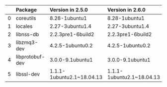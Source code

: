 <!-- markdown-link-check-disable -->

|    | Package         | Version in 2.5.0          | Version in 2.6.0          | Status   |
|---:|:----------------|:--------------------------|:--------------------------|:---------|
|  0 | coreutils       | 8.28-1ubuntu1             | 8.28-1ubuntu1             |          |
|  1 | locales         | 2.27-3ubuntu1.4           | 2.27-3ubuntu1.4           |          |
|  2 | libnss-db       | 2.2.3pre1-6build2         | 2.2.3pre1-6build2         |          |
|  3 | libzmq3-dev     | 4.2.5-1ubuntu0.2          | 4.2.5-1ubuntu0.2          |          |
|  4 | libprotobuf-dev | 3.0.0-9.1ubuntu1          | 3.0.0-9.1ubuntu1          |          |
|  5 | libssl-dev      | 1.1.1-1ubuntu2.1~18.04.13 | 1.1.1-1ubuntu2.1~18.04.13 |          |